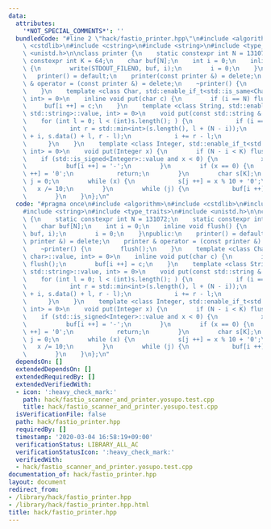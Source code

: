 ```yaml
---
data:
  attributes:
    '*NOT_SPECIAL_COMMENTS*': ''
  bundledCode: "#line 2 \"hack/fastio_printer.hpp\"\n#include <algorithm>\n#include\
    \ <cstdlib>\n#include <cstring>\n#include <string>\n#include <type_traits>\n#include\
    \ <unistd.h>\n\nclass printer {\n    static constexpr int N = 131072;\n    static\
    \ constexpr int K = 64;\n    char buf[N];\n    int i = 0;\n    inline void flush()\
    \ {\n        write(STDOUT_FILENO, buf, i);\n        i = 0;\n    }\npublic:\n \
    \   printer() = default;\n    printer(const printer &) = delete;\n    printer\
    \ & operator = (const printer &) = delete;\n    ~printer() {\n        flush();\n\
    \    }\n    template <class Char, std::enable_if_t<std::is_same<Char, char>::value,\
    \ int> = 0>\n    inline void put(char c) {\n        if (i == N) flush();\n   \
    \     buf[i ++] = c;\n    }\n    template <class String, std::enable_if_t<std::is_same<String,\
    \ std::string>::value, int> = 0>\n    void put(const std::string & s) {\n    \
    \    for (int l = 0; l < (int)s.length(); ) {\n            if (i == N) flush();\n\
    \            int r = std::min<int>(s.length(), l + (N - i));\n            memcpy(buf\
    \ + i, s.data() + l, r - l);\n            i += r - l;\n            l = r;\n  \
    \      }\n    }\n    template <class Integer, std::enable_if_t<std::is_integral<Integer>::value,\
    \ int> = 0>\n    void put(Integer x) {\n        if (N - i < K) flush();\n    \
    \    if (std::is_signed<Integer>::value and x < 0) {\n            x *= -1;\n \
    \           buf[i ++] = '-';\n        }\n        if (x == 0) {\n            buf[i\
    \ ++] = '0';\n            return;\n        }\n        char s[K];\n        int\
    \ j = 0;\n        while (x) {\n            s[j ++] = x % 10 + '0';\n         \
    \   x /= 10;\n        }\n        while (j) {\n            buf[i ++] = s[-- j];\n\
    \        }\n    }\n};\n"
  code: "#pragma once\n#include <algorithm>\n#include <cstdlib>\n#include <cstring>\n\
    #include <string>\n#include <type_traits>\n#include <unistd.h>\n\nclass printer\
    \ {\n    static constexpr int N = 131072;\n    static constexpr int K = 64;\n\
    \    char buf[N];\n    int i = 0;\n    inline void flush() {\n        write(STDOUT_FILENO,\
    \ buf, i);\n        i = 0;\n    }\npublic:\n    printer() = default;\n    printer(const\
    \ printer &) = delete;\n    printer & operator = (const printer &) = delete;\n\
    \    ~printer() {\n        flush();\n    }\n    template <class Char, std::enable_if_t<std::is_same<Char,\
    \ char>::value, int> = 0>\n    inline void put(char c) {\n        if (i == N)\
    \ flush();\n        buf[i ++] = c;\n    }\n    template <class String, std::enable_if_t<std::is_same<String,\
    \ std::string>::value, int> = 0>\n    void put(const std::string & s) {\n    \
    \    for (int l = 0; l < (int)s.length(); ) {\n            if (i == N) flush();\n\
    \            int r = std::min<int>(s.length(), l + (N - i));\n            memcpy(buf\
    \ + i, s.data() + l, r - l);\n            i += r - l;\n            l = r;\n  \
    \      }\n    }\n    template <class Integer, std::enable_if_t<std::is_integral<Integer>::value,\
    \ int> = 0>\n    void put(Integer x) {\n        if (N - i < K) flush();\n    \
    \    if (std::is_signed<Integer>::value and x < 0) {\n            x *= -1;\n \
    \           buf[i ++] = '-';\n        }\n        if (x == 0) {\n            buf[i\
    \ ++] = '0';\n            return;\n        }\n        char s[K];\n        int\
    \ j = 0;\n        while (x) {\n            s[j ++] = x % 10 + '0';\n         \
    \   x /= 10;\n        }\n        while (j) {\n            buf[i ++] = s[-- j];\n\
    \        }\n    }\n};\n"
  dependsOn: []
  extendedDependsOn: []
  extendedRequiredBy: []
  extendedVerifiedWith:
  - icon: ':heavy_check_mark:'
    path: hack/fastio_scanner_and_printer.yosupo.test.cpp
    title: hack/fastio_scanner_and_printer.yosupo.test.cpp
  isVerificationFile: false
  path: hack/fastio_printer.hpp
  requiredBy: []
  timestamp: '2020-03-04 16:58:19+09:00'
  verificationStatus: LIBRARY_ALL_AC
  verificationStatusIcon: ':heavy_check_mark:'
  verifiedWith:
  - hack/fastio_scanner_and_printer.yosupo.test.cpp
documentation_of: hack/fastio_printer.hpp
layout: document
redirect_from:
- /library/hack/fastio_printer.hpp
- /library/hack/fastio_printer.hpp.html
title: hack/fastio_printer.hpp
---
```

